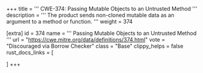 +++
title = '''
CWE-374: Passing Mutable Objects to an Untrusted Method
'''
description	= '''
The product sends non-cloned mutable data as an argument to a method or function.
'''
weight = 374

[extra]
id = 374
name = '''
Passing Mutable Objects to an Untrusted Method
'''
url = "https://cwe.mitre.org/data/definitions/374.html"
vote = "Discouraged via Borrow Checker"
class = "Base"
clippy_helps = false
rust_docs_links = [
	
]
+++
